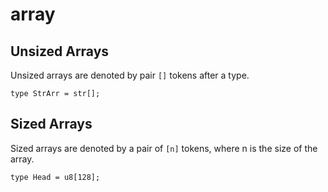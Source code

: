 # array

## Unsized Arrays

Unsized arrays are denoted by pair `[]` tokens after a type.

```pld
type StrArr = str[];
```

## Sized Arrays

Sized arrays are denoted by a pair of `[n]` tokens, where n is the size of the array.

```pld
type Head = u8[128];
```
